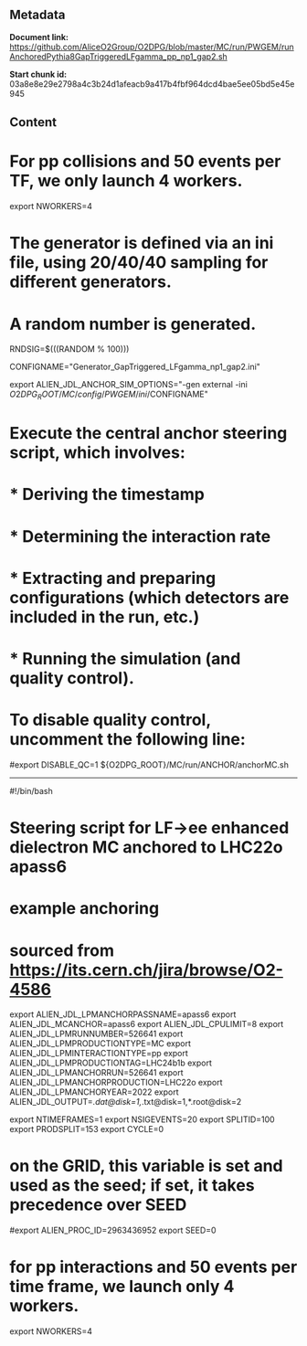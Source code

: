 ## Metadata

**Document link:** https://github.com/AliceO2Group/O2DPG/blob/master/MC/run/PWGEM/runAnchoredPythia8GapTriggeredLFgamma_pp_np1_gap2.sh

**Start chunk id:** 03a8e8e29e2798a4c3b24d1afeacb9a417b4fbf964dcd4bae5ee05bd5e45e945

## Content

# For pp collisions and 50 events per TF, we only launch 4 workers.
export NWORKERS=4

# The generator is defined via an ini file, using 20/40/40 sampling for different generators.
# A random number is generated.
RNDSIG=$(((RANDOM % 100)))

CONFIGNAME="Generator_GapTriggered_LFgamma_np1_gap2.ini"

export ALIEN_JDL_ANCHOR_SIM_OPTIONS="-gen external -ini $O2DPG_ROOT/MC/config/PWGEM/ini/$CONFIGNAME"

# Execute the central anchor steering script, which involves:
# * Deriving the timestamp
# * Determining the interaction rate
# * Extracting and preparing configurations (which detectors are included in the run, etc.)
# * Running the simulation (and quality control).
# To disable quality control, uncomment the following line:
#export DISABLE_QC=1
${O2DPG_ROOT}/MC/run/ANCHOR/anchorMC.sh

---

#!/bin/bash

#
# Steering script for LF->ee enhanced dielectron MC anchored to LHC22o apass6
#

# example anchoring
# sourced from https://its.cern.ch/jira/browse/O2-4586
export ALIEN_JDL_LPMANCHORPASSNAME=apass6
export ALIEN_JDL_MCANCHOR=apass6
export ALIEN_JDL_CPULIMIT=8
export ALIEN_JDL_LPMRUNNUMBER=526641
export ALIEN_JDL_LPMPRODUCTIONTYPE=MC
export ALIEN_JDL_LPMINTERACTIONTYPE=pp
export ALIEN_JDL_LPMPRODUCTIONTAG=LHC24b1b
export ALIEN_JDL_LPMANCHORRUN=526641
export ALIEN_JDL_LPMANCHORPRODUCTION=LHC22o
export ALIEN_JDL_LPMANCHORYEAR=2022
export ALIEN_JDL_OUTPUT=*.dat@disk=1,*.txt@disk=1,*.root@disk=2

export NTIMEFRAMES=1
export NSIGEVENTS=20
export SPLITID=100
export PRODSPLIT=153
export CYCLE=0

# on the GRID, this variable is set and used as the seed; if set, it takes precedence over SEED
#export ALIEN_PROC_ID=2963436952
export SEED=0

# for pp interactions and 50 events per time frame, we launch only 4 workers.
export NWORKERS=4